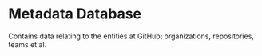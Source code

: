 # Metadata Database

Contains data relating to the entities at GitHub; organizations, repositories, teams et al.

